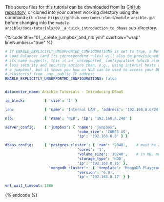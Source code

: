 The source files for this tutorial can be downloaded from its [GitHub repository](https://github.com/ionos-cloud/module-ansible/tree/master/docs/), or cloned into your current working directory using the command `git clone https://github.com/ionos-cloud/module-ansible.git` before changing into the `module-ansible/docs/tutorials/09__a_quick_introduction_to_dbaas` sub-directory.

{% code title="01__create_jumpbox_and_nlb.yml" overflow="wrap" lineNumbers="true" %}
```yml
# If ENABLE_EXPLICITLY_UNSUPPORTED_CONFIGURATIONS is set to true, a Network
# Load Balancer (and its corresponding rules) will also be provisioned; as
# its name suggests, this is an _unsupported_ configuration (which also offers
# less security and security options than, e.g., using internal hosts and/or
# a jumpbox), but it shows you how an NLB can be used to access your DBaaS
# cluster(s) from _any_ public IP address
ENABLE_EXPLICITLY_UNSUPPORTED_CONFIGURATIONS: false


datacenter_name: Ansible Tutorials - Introducing DBaaS

ip_block:         { 'size': '1' }

lan:              { 'name': 'Internal LAN', 'address': '192.168.8.0/24',  'gw_ip': '192.168.8.1' }

nlb:              { 'name': 'NLB', 'ip': '192.168.8.248' }

server_config:    { 'jumpbox': { 'name': 'jumpbox',
                                 'cube_size': 'CUBES XS',
                                 'ip': '192.168.8.8' } }

dbaas_config:     { 'postgres_cluster': { 'ram': '2048',    # must be 2048 or greater
                                 'cores': '1',
                                 'volume_size': '10240',    # in MB, must be 2048 or greater
                                 'storage_type': 'HDD',
                                 'ip': '192.168.8.16' },
                    'mongodb_cluster':  { 'template': 'MongoDB Playground',
                                 'version': '6.0',
                                 'ip': '192.168.8.17' } }

vnf_wait_timeout: 1800

```
{% endcode %}
